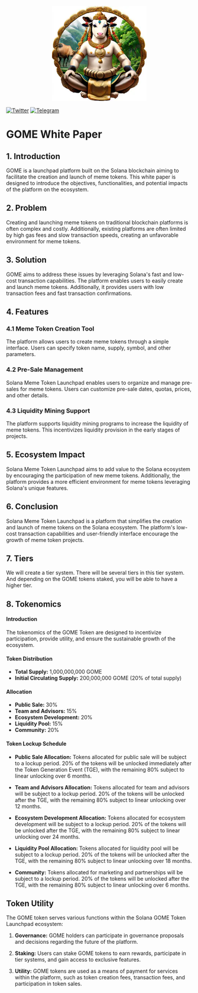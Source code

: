 <p align="center">
<picture>
    <source srcset="https://raw.githubusercontent.com/godofmemessol/gome-white-paper/main/nandhi.png?token=GHSAT0AAAAAACP2CGPYMBJ2RASDX6TYDMLGZPZ3USA" media="(prefers-color-scheme: dark)">
    <img src="https://raw.githubusercontent.com/godofmemessol/gome-white-paper/main/nandhi.png?token=GHSAT0AAAAAACP2CGPYMBJ2RASDX6TYDMLGZPZ3USA" alt="NANDHI">
</picture>
</p>

[![Twitter](https://img.shields.io/badge/Twitter-1DA1F2?style=for-the-badge&logo=twitter&logoColor=white)](https://twitter.com/GodOfMemesSOL)
[![Telegram](https://img.shields.io/badge/Telegram-2CA5E0?style=flat-squeare&logo=telegram&logoColor=white)](https://t.me/godofmemessol)

# GOME White Paper

## 1. Introduction

GOME is a launchpad platform built on the Solana blockchain aiming to facilitate the creation and launch of meme tokens. This white paper is designed to introduce the objectives, functionalities, and potential impacts of the platform on the ecosystem.

## 2. Problem

Creating and launching meme tokens on traditional blockchain platforms is often complex and costly. Additionally, existing platforms are often limited by high gas fees and slow transaction speeds, creating an unfavorable environment for meme tokens.

## 3. Solution

GOME aims to address these issues by leveraging Solana's fast and low-cost transaction capabilities. The platform enables users to easily create and launch meme tokens. Additionally, it provides users with low transaction fees and fast transaction confirmations.

## 4. Features

### 4.1 Meme Token Creation Tool
The platform allows users to create meme tokens through a simple interface. Users can specify token name, supply, symbol, and other parameters.

### 4.2 Pre-Sale Management
Solana Meme Token Launchpad enables users to organize and manage pre-sales for meme tokens. Users can customize pre-sale dates, quotas, prices, and other details.

### 4.3 Liquidity Mining Support
The platform supports liquidity mining programs to increase the liquidity of meme tokens. This incentivizes liquidity provision in the early stages of projects.

## 5. Ecosystem Impact

Solana Meme Token Launchpad aims to add value to the Solana ecosystem by encouraging the participation of new meme tokens. Additionally, the platform provides a more efficient environment for meme tokens leveraging Solana's unique features.

## 6. Conclusion

Solana Meme Token Launchpad is a platform that simplifies the creation and launch of meme tokens on the Solana ecosystem. The platform's low-cost transaction capabilities and user-friendly interface encourage the growth of meme token projects.

## 7. Tiers
We will create a tier system. There will be several tiers in this tier system. And depending on the GOME tokens staked, you will be able to have a higher tier.

## 8. Tokenomics
#### Introduction

The tokenomics of the GOME Token are designed to incentivize participation, provide utility, and ensure the sustainable growth of the ecosystem.

#### Token Distribution
- **Total Supply:** 1,000,000,000 GOME
- **Initial Circulating Supply:** 200,000,000 GOME (20% of total supply)

#### Allocation
- **Public Sale:** 30%
- **Team and Advisors:** 15%
- **Ecosystem Development:** 20%
- **Liquidity Pool:** 15%
- **Community:** 20%

#### Token Lockup Schedule
- **Public Sale Allocation:** Tokens allocated for public sale will be subject to a lockup period. 20% of the tokens will be unlocked immediately after the Token Generation Event (TGE), with the remaining 80% subject to linear unlocking over 6 months.

- **Team and Advisors Allocation:** Tokens allocated for team and advisors will be subject to a lockup period. 20% of the tokens will be unlocked after the TGE, with the remaining 80% subject to linear unlocking over 12 months.

- **Ecosystem Development Allocation:** Tokens allocated for ecosystem development will be subject to a lockup period. 20% of the tokens will be unlocked after the TGE, with the remaining 80% subject to linear unlocking over 24 months.

- **Liquidity Pool Allocation:** Tokens allocated for liquidity pool will be subject to a lockup period. 20% of the tokens will be unlocked after the TGE, with the remaining 80% subject to linear unlocking over 18 months.

- **Community:** Tokens allocated for marketing and partnerships will be subject to a lockup period. 20% of the tokens will be unlocked after the TGE, with the remaining 80% subject to linear unlocking over 6 months.


## Token Utility

The GOME token serves various functions within the Solana GOME Token Launchpad ecosystem:

1. **Governance:** GOME holders can participate in governance proposals and decisions regarding the future of the platform.
  
2. **Staking:** Users can stake GOME tokens to earn rewards, participate in tier systems, and gain access to exclusive features.

3. **Utility:** GOME tokens are used as a means of payment for services within the platform, such as token creation fees, transaction fees, and participation in token sales.

